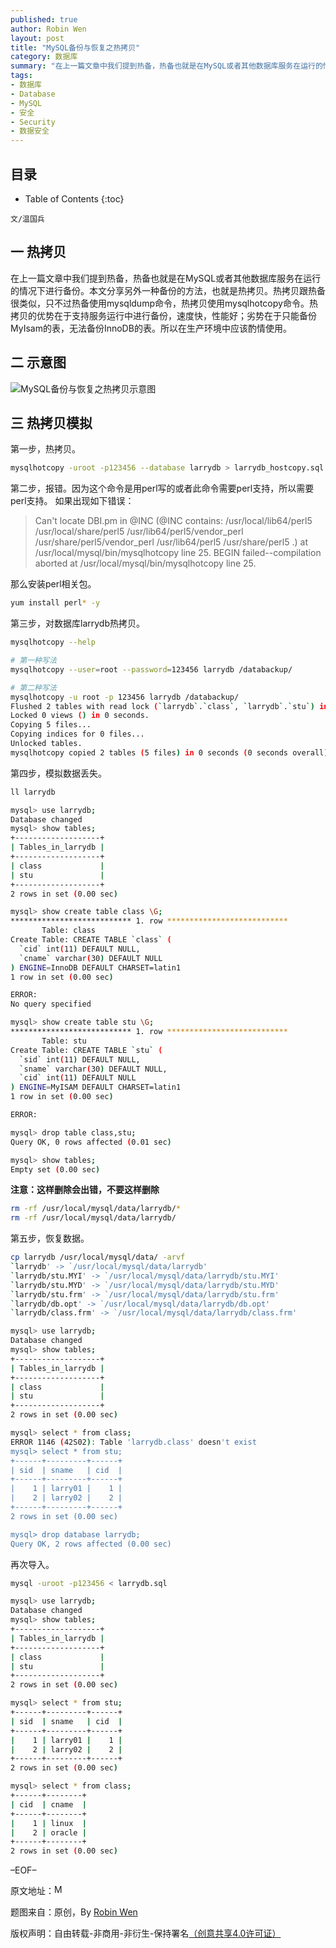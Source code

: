 ```yaml
---
published: true
author: Robin Wen
layout: post
title: "MySQL备份与恢复之热拷贝"
category: 数据库
summary: "在上一篇文章中我们提到热备，热备也就是在MySQL或者其他数据库服务在运行的情况下进行备份。本文分享另外一种备份的方法，也就是热拷贝。热拷贝跟热备很类似，只不过热备使用mysqldump命令，热拷贝使用mysqlhotcopy命令。热拷贝的优势在于支持服务运行中进行备份，速度快，性能好；劣势在于只能备份MyIsam的表，无法备份InnoDB的表。所以在生产环境中应该酌情使用。"
tags: 
- 数据库
- Database
- MySQL
- 安全
- Security
- 数据安全
---
```


## 目录 ##

* Table of Contents
{:toc}

`文/温国兵`

## 一 热拷贝 ##

在上一篇文章中我们提到热备，热备也就是在MySQL或者其他数据库服务在运行的情况下进行备份。本文分享另外一种备份的方法，也就是热拷贝。热拷贝跟热备很类似，只不过热备使用mysqldump命令，热拷贝使用mysqlhotcopy命令。热拷贝的优势在于支持服务运行中进行备份，速度快，性能好；劣势在于只能备份MyIsam的表，无法备份InnoDB的表。所以在生产环境中应该酌情使用。

## 二 示意图 ##

![MySQL备份与恢复之热拷贝示意图](https://cdn.wenguobing.com/CUdQKmX.jpg)

## 三 热拷贝模拟 ##

第一步，热拷贝。

``` bash
mysqlhotcopy -uroot -p123456 --database larrydb > larrydb_hostcopy.sql
```

第二步，报错。因为这个命令是用perl写的或者此命令需要perl支持，所以需要perl支持。
如果出现如下错误：

> Can't locate DBI.pm in @INC (@INC contains: /usr/local/lib64/perl5 
> /usr/local/share/perl5 /usr/lib64/perl5/vendor_perl 
> /usr/share/perl5/vendor_perl /usr/lib64/perl5 /usr/share/perl5 .) 
> at /usr/local/mysql/bin/mysqlhotcopy line 25.
> BEGIN failed--compilation aborted at /usr/local/mysql/bin/mysqlhotcopy line 25.

那么安装perl相关包。

``` bash
yum install perl* -y
```

第三步，对数据库larrydb热拷贝。

``` bash
mysqlhotcopy --help

# 第一种写法
mysqlhotcopy --user=root --password=123456 larrydb /databackup/

# 第二种写法
mysqlhotcopy -u root -p 123456 larrydb /databackup/
Flushed 2 tables with read lock (`larrydb`.`class`, `larrydb`.`stu`) in 0 seconds.
Locked 0 views () in 0 seconds.
Copying 5 files...
Copying indices for 0 files...
Unlocked tables.
mysqlhotcopy copied 2 tables (5 files) in 0 seconds (0 seconds overall).
```

第四步，模拟数据丢失。

``` bash
ll larrydb
```

``` bash
mysql> use larrydb;
Database changed
mysql> show tables;
+-------------------+
| Tables_in_larrydb |
+-------------------+
| class             |
| stu               |
+-------------------+
2 rows in set (0.00 sec)

mysql> show create table class \G;
*************************** 1. row ***************************
       Table: class
Create Table: CREATE TABLE `class` (
  `cid` int(11) DEFAULT NULL,
  `cname` varchar(30) DEFAULT NULL
) ENGINE=InnoDB DEFAULT CHARSET=latin1
1 row in set (0.00 sec)

ERROR:
No query specified

mysql> show create table stu \G;
*************************** 1. row ***************************
       Table: stu
Create Table: CREATE TABLE `stu` (
  `sid` int(11) DEFAULT NULL,
  `sname` varchar(30) DEFAULT NULL,
  `cid` int(11) DEFAULT NULL
) ENGINE=MyISAM DEFAULT CHARSET=latin1
1 row in set (0.00 sec)

ERROR:

mysql> drop table class,stu;
Query OK, 0 rows affected (0.01 sec)

mysql> show tables;
Empty set (0.00 sec)
```

**注意：这样删除会出错，不要这样删除**

``` bash
rm -rf /usr/local/mysql/data/larrydb/*
rm -rf /usr/local/mysql/data/larrydb/
```

第五步，恢复数据。

``` bash
cp larrydb /usr/local/mysql/data/ -arvf
`larrydb' -> `/usr/local/mysql/data/larrydb'
`larrydb/stu.MYI' -> `/usr/local/mysql/data/larrydb/stu.MYI'
`larrydb/stu.MYD' -> `/usr/local/mysql/data/larrydb/stu.MYD'
`larrydb/stu.frm' -> `/usr/local/mysql/data/larrydb/stu.frm'
`larrydb/db.opt' -> `/usr/local/mysql/data/larrydb/db.opt'
`larrydb/class.frm' -> `/usr/local/mysql/data/larrydb/class.frm'
```

``` bash
mysql> use larrydb;
Database changed
mysql> show tables;
+-------------------+
| Tables_in_larrydb |
+-------------------+
| class             |
| stu               |
+-------------------+
2 rows in set (0.00 sec)

mysql> select * from class;
ERROR 1146 (42S02): Table 'larrydb.class' doesn't exist
mysql> select * from stu;
+------+---------+------+
| sid  | sname   | cid  |
+------+---------+------+
|    1 | larry01 |    1 |
|    2 | larry02 |    2 |
+------+---------+------+
2 rows in set (0.00 sec)

mysql> drop database larrydb;
Query OK, 2 rows affected (0.00 sec)
```

再次导入。

``` bash
mysql -uroot -p123456 < larrydb.sql
```

``` bash
mysql> use larrydb;
Database changed
mysql> show tables;
+-------------------+
| Tables_in_larrydb |
+-------------------+
| class             |
| stu               |
+-------------------+
2 rows in set (0.00 sec)

mysql> select * from stu;
+------+---------+------+
| sid  | sname   | cid  |
+------+---------+------+
|    1 | larry01 |    1 |
|    2 | larry02 |    2 |
+------+---------+------+
2 rows in set (0.00 sec)

mysql> select * from class;
+------+--------+
| cid  | cname  |
+------+--------+
|    1 | linux  |
|    2 | oracle |
+------+--------+
2 rows in set (0.00 sec)
```

–EOF–

原文地址：<a href="http://blog.csdn.net/justdb/article/details/15026833" target="_blank"><img src="https://cdn.wenguobing.com/BROigUO.jpg" title="MySQL备份与恢复之热拷贝" height="16px" width="16px" border="0" alt="MySQL备份与恢复之热拷贝" /></a>

题图来自：原创，By <a href="https://dbarobin.com/" target="_blank">Robin Wen</a>

版权声明：自由转载-非商用-非衍生-保持署名<a href="http://creativecommons.org/licenses/by-nc-nd/4.0/deed.zh" target="_blank">（创意共享4.0许可证）</a>

